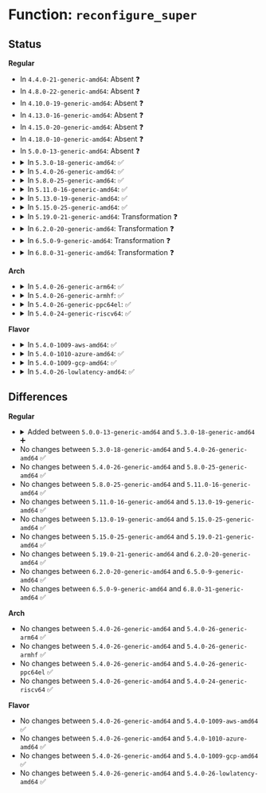 # Function: <code>reconfigure_super</code>

## Status
<b>Regular</b>
<ul>
<li>
In <code>4.4.0-21-generic-amd64</code>: Absent ❓
</li>
<li>
In <code>4.8.0-22-generic-amd64</code>: Absent ❓
</li>
<li>
In <code>4.10.0-19-generic-amd64</code>: Absent ❓
</li>
<li>
In <code>4.13.0-16-generic-amd64</code>: Absent ❓
</li>
<li>
In <code>4.15.0-20-generic-amd64</code>: Absent ❓
</li>
<li>
In <code>4.18.0-10-generic-amd64</code>: Absent ❓
</li>
<li>
In <code>5.0.0-13-generic-amd64</code>: Absent ❓
</li>
<li>
<details>
<summary>In <code>5.3.0-18-generic-amd64</code>: ✅</summary>

```c
int reconfigure_super(struct fs_context * fc)
```

```json
{
  "name": "reconfigure_super",
  "collision_type": "Unique Global",
  "inline_type": "No",
  "funcs": [
    {
      "addr": 18446744071581792976,
      "name": "reconfigure_super",
      "external": true,
      "loc": "fs/super.c:897",
      "file": "fs/super.c",
      "inline": "seen, unknown",
      "caller_inline": [],
      "caller_func": [
        "fs/super.c:mount_single",
        "fs/super.c:do_emergency_remount_callback",
        "fs/namespace.c:do_mount",
        "fs/namespace.c:ksys_umount",
        "fs/fsopen.c:__ia32_sys_fsconfig",
        "fs/fsopen.c:__x64_sys_fsconfig"
      ]
    }
  ],
  "symbols": [
    {
      "addr": 18446744071581792976,
      "name": "reconfigure_super",
      "section": ".text",
      "bind": "STB_GLOBAL",
      "size": 548
    }
  ]
}
```
</details>
</li>
<li>
<details>
<summary>In <code>5.4.0-26-generic-amd64</code>: ✅</summary>

```c
int reconfigure_super(struct fs_context * fc)
```

```json
{
  "name": "reconfigure_super",
  "collision_type": "Unique Global",
  "inline_type": "No",
  "funcs": [
    {
      "addr": 18446744071581865312,
      "name": "reconfigure_super",
      "external": true,
      "loc": "fs/super.c:903",
      "file": "fs/super.c",
      "inline": "seen, unknown",
      "caller_inline": [],
      "caller_func": [
        "fs/super.c:mount_single",
        "fs/super.c:vfs_get_super",
        "fs/super.c:do_emergency_remount_callback",
        "fs/namespace.c:do_mount",
        "fs/namespace.c:ksys_umount",
        "fs/fsopen.c:__ia32_sys_fsconfig",
        "fs/fsopen.c:__x64_sys_fsconfig"
      ]
    }
  ],
  "symbols": [
    {
      "addr": 18446744071581865312,
      "name": "reconfigure_super",
      "section": ".text",
      "bind": "STB_GLOBAL",
      "size": 548
    }
  ]
}
```
</details>
</li>
<li>
<details>
<summary>In <code>5.8.0-25-generic-amd64</code>: ✅</summary>

```c
int reconfigure_super(struct fs_context * fc)
```

```json
{
  "name": "reconfigure_super",
  "collision_type": "Unique Global",
  "inline_type": "No",
  "funcs": [
    {
      "addr": 18446744071582091488,
      "name": "reconfigure_super",
      "external": true,
      "loc": "fs/super.c:903",
      "file": "fs/super.c",
      "inline": "seen, unknown",
      "caller_inline": [],
      "caller_func": [
        "fs/super.c:mount_single",
        "fs/super.c:do_emergency_remount_callback",
        "fs/namespace.c:do_umount",
        "fs/fsopen.c:__do_sys_fsconfig"
      ]
    }
  ],
  "symbols": [
    {
      "addr": 18446744071582091488,
      "name": "reconfigure_super",
      "section": ".text",
      "bind": "STB_GLOBAL",
      "size": 535
    }
  ]
}
```
</details>
</li>
<li>
<details>
<summary>In <code>5.11.0-16-generic-amd64</code>: ✅</summary>

```c
int reconfigure_super(struct fs_context * fc)
```

```json
{
  "name": "reconfigure_super",
  "collision_type": "Unique Global",
  "inline_type": "No",
  "funcs": [
    {
      "addr": 18446744071582137888,
      "name": "reconfigure_super",
      "external": true,
      "loc": "fs/super.c:850",
      "file": "fs/super.c",
      "inline": "seen, unknown",
      "caller_inline": [],
      "caller_func": [
        "fs/super.c:mount_single",
        "fs/super.c:do_emergency_remount_callback",
        "fs/namespace.c:do_umount",
        "fs/fsopen.c:__do_sys_fsconfig"
      ]
    }
  ],
  "symbols": [
    {
      "addr": 18446744071582137888,
      "name": "reconfigure_super",
      "section": ".text",
      "bind": "STB_GLOBAL",
      "size": 535
    }
  ]
}
```
</details>
</li>
<li>
<details>
<summary>In <code>5.13.0-19-generic-amd64</code>: ✅</summary>

```c
int reconfigure_super(struct fs_context * fc)
```

```json
{
  "name": "reconfigure_super",
  "collision_type": "Unique Global",
  "inline_type": "No",
  "funcs": [
    {
      "addr": 18446744071582162656,
      "name": "reconfigure_super",
      "external": true,
      "loc": "fs/super.c:851",
      "file": "fs/super.c",
      "inline": "seen, unknown",
      "caller_inline": [],
      "caller_func": [
        "fs/super.c:mount_single",
        "fs/super.c:do_emergency_remount_callback",
        "fs/namespace.c:path_mount",
        "fs/namespace.c:do_umount",
        "fs/fsopen.c:__do_sys_fsconfig"
      ]
    }
  ],
  "symbols": [
    {
      "addr": 18446744071582162656,
      "name": "reconfigure_super",
      "section": ".text",
      "bind": "STB_GLOBAL",
      "size": 545
    }
  ]
}
```
</details>
</li>
<li>
<details>
<summary>In <code>5.15.0-25-generic-amd64</code>: ✅</summary>

```c
int reconfigure_super(struct fs_context * fc)
```

```json
{
  "name": "reconfigure_super",
  "collision_type": "Unique Global",
  "inline_type": "No",
  "funcs": [
    {
      "addr": 18446744071582479632,
      "name": "reconfigure_super",
      "external": true,
      "loc": "fs/super.c:851",
      "file": "fs/super.c",
      "inline": "seen, unknown",
      "caller_inline": [],
      "caller_func": [
        "fs/super.c:mount_single",
        "fs/super.c:do_emergency_remount_callback",
        "fs/namespace.c:path_mount",
        "fs/namespace.c:do_umount",
        "fs/fsopen.c:__do_sys_fsconfig"
      ]
    }
  ],
  "symbols": [
    {
      "addr": 18446744071582479632,
      "name": "reconfigure_super",
      "section": ".text",
      "bind": "STB_GLOBAL",
      "size": 545
    }
  ]
}
```
</details>
</li>
<li>
<details>
<summary>In <code>5.19.0-21-generic-amd64</code>: Transformation ❓</summary>

```c
int reconfigure_super(struct fs_context * fc)
```

```json
{
  "name": "reconfigure_super",
  "collision_type": "Unique Global",
  "inline_type": "No",
  "funcs": [
    {
      "addr": 0,
      "name": "reconfigure_super",
      "external": true,
      "loc": "fs/super.c:850",
      "file": "fs/super.c",
      "inline": "seen, unknown",
      "caller_inline": [],
      "caller_func": [
        "fs/super.c:mount_single",
        "fs/super.c:do_emergency_remount_callback",
        "fs/namespace.c:path_mount",
        "fs/namespace.c:do_umount",
        "fs/fsopen.c:__do_sys_fsconfig"
      ]
    }
  ],
  "symbols": [
    {
      "addr": 18446744071594008696,
      "name": "reconfigure_super.cold",
      "section": ".text",
      "bind": "STB_LOCAL",
      "size": 56
    },
    {
      "addr": 18446744071583000416,
      "name": "reconfigure_super",
      "section": ".text",
      "bind": "STB_GLOBAL",
      "size": 597
    }
  ]
}
```
</details>
</li>
<li>
<details>
<summary>In <code>6.2.0-20-generic-amd64</code>: Transformation ❓</summary>

```c
int reconfigure_super(struct fs_context * fc)
```

```json
{
  "name": "reconfigure_super",
  "collision_type": "Unique Global",
  "inline_type": "No",
  "funcs": [
    {
      "addr": 0,
      "name": "reconfigure_super",
      "external": true,
      "loc": "fs/super.c:893",
      "file": "fs/super.c",
      "inline": "seen, unknown",
      "caller_inline": [],
      "caller_func": [
        "fs/super.c:mount_single",
        "fs/super.c:vfs_get_super",
        "fs/super.c:do_emergency_remount_callback",
        "fs/namespace.c:path_mount",
        "fs/namespace.c:do_umount",
        "fs/fsopen.c:__do_sys_fsconfig"
      ]
    }
  ],
  "symbols": [
    {
      "addr": 18446744071596050240,
      "name": "reconfigure_super.cold",
      "section": ".text",
      "bind": "STB_LOCAL",
      "size": 56
    },
    {
      "addr": 18446744071583561856,
      "name": "reconfigure_super",
      "section": ".text",
      "bind": "STB_GLOBAL",
      "size": 600
    }
  ]
}
```
</details>
</li>
<li>
<details>
<summary>In <code>6.5.0-9-generic-amd64</code>: Transformation ❓</summary>

```c
int reconfigure_super(struct fs_context * fc)
```

```json
{
  "name": "reconfigure_super",
  "collision_type": "Unique Global",
  "inline_type": "No",
  "funcs": [
    {
      "addr": 0,
      "name": "reconfigure_super",
      "external": true,
      "loc": "fs/super.c:900",
      "file": "fs/super.c",
      "inline": "seen, unknown",
      "caller_inline": [],
      "caller_func": [
        "fs/super.c:mount_single",
        "fs/super.c:vfs_get_super",
        "fs/super.c:do_emergency_remount_callback",
        "fs/namespace.c:path_mount",
        "fs/namespace.c:do_umount",
        "fs/fsopen.c:__do_sys_fsconfig"
      ]
    }
  ],
  "symbols": [
    {
      "addr": 18446744071596572739,
      "name": "reconfigure_super.cold",
      "section": ".text",
      "bind": "STB_LOCAL",
      "size": 56
    },
    {
      "addr": 18446744071583778144,
      "name": "reconfigure_super",
      "section": ".text",
      "bind": "STB_GLOBAL",
      "size": 619
    }
  ]
}
```
</details>
</li>
<li>
<details>
<summary>In <code>6.8.0-31-generic-amd64</code>: Transformation ❓</summary>

```c
int reconfigure_super(struct fs_context * fc)
```

```json
{
  "name": "reconfigure_super",
  "collision_type": "Unique Global",
  "inline_type": "No",
  "funcs": [
    {
      "addr": 0,
      "name": "reconfigure_super",
      "external": true,
      "loc": "fs/super.c:1010",
      "file": "fs/super.c",
      "inline": "seen, unknown",
      "caller_inline": [],
      "caller_func": [
        "fs/super.c:mount_single",
        "fs/namespace.c:path_mount",
        "fs/namespace.c:do_umount",
        "fs/fsopen.c:__do_sys_fsconfig"
      ]
    }
  ],
  "symbols": [
    {
      "addr": 18446744071597477247,
      "name": "reconfigure_super.cold",
      "section": ".text",
      "bind": "STB_LOCAL",
      "size": 56
    },
    {
      "addr": 18446744071583984208,
      "name": "reconfigure_super",
      "section": ".text",
      "bind": "STB_GLOBAL",
      "size": 619
    }
  ]
}
```
</details>
</li>
</ul>
<b>Arch</b>
<ul>
<li>
<details>
<summary>In <code>5.4.0-26-generic-arm64</code>: ✅</summary>

```c
int reconfigure_super(struct fs_context * fc)
```

```json
{
  "name": "reconfigure_super",
  "collision_type": "Unique Global",
  "inline_type": "No",
  "funcs": [
    {
      "addr": 18446603336493336912,
      "name": "reconfigure_super",
      "external": true,
      "loc": "fs/super.c:903",
      "file": "fs/super.c",
      "inline": "seen, unknown",
      "caller_inline": [],
      "caller_func": [
        "fs/super.c:mount_single",
        "fs/super.c:vfs_get_super",
        "fs/super.c:do_emergency_remount_callback",
        "fs/namespace.c:do_mount",
        "fs/namespace.c:ksys_umount",
        "fs/fsopen.c:__arm64_sys_fsconfig"
      ]
    }
  ],
  "symbols": [
    {
      "addr": 18446603336493336912,
      "name": "reconfigure_super",
      "section": ".text",
      "bind": "STB_GLOBAL",
      "size": 472
    }
  ]
}
```
</details>
</li>
<li>
<details>
<summary>In <code>5.4.0-26-generic-armhf</code>: ✅</summary>

```c
int reconfigure_super(struct fs_context * fc)
```

```json
{
  "name": "reconfigure_super",
  "collision_type": "Unique Global",
  "inline_type": "No",
  "funcs": [
    {
      "addr": 3226931052,
      "name": "reconfigure_super",
      "external": true,
      "loc": "fs/super.c:903",
      "file": "fs/super.c",
      "inline": "seen, unknown",
      "caller_inline": [],
      "caller_func": [
        "fs/super.c:mount_single",
        "fs/super.c:vfs_get_super",
        "fs/super.c:do_emergency_remount_callback",
        "fs/namespace.c:do_mount",
        "fs/namespace.c:do_umount",
        "fs/fsopen.c:__se_sys_fsconfig"
      ]
    }
  ],
  "symbols": [
    {
      "addr": 3226931052,
      "name": "reconfigure_super",
      "section": ".text",
      "bind": "STB_GLOBAL",
      "size": 536
    }
  ]
}
```
</details>
</li>
<li>
<details>
<summary>In <code>5.4.0-26-generic-ppc64el</code>: ✅</summary>

```c
int reconfigure_super(struct fs_context * fc)
```

```json
{
  "name": "reconfigure_super",
  "collision_type": "Unique Global",
  "inline_type": "No",
  "funcs": [
    {
      "addr": 13835058055286879952,
      "name": "reconfigure_super",
      "external": true,
      "loc": "fs/super.c:903",
      "file": "fs/super.c",
      "inline": "seen, unknown",
      "caller_inline": [],
      "caller_func": [
        "fs/super.c:mount_single",
        "fs/super.c:vfs_get_super",
        "fs/super.c:do_emergency_remount_callback",
        "fs/namespace.c:do_mount",
        "fs/namespace.c:ksys_umount",
        "fs/fsopen.c:__se_sys_fsconfig"
      ]
    }
  ],
  "symbols": [
    {
      "addr": 13835058055286879952,
      "name": "reconfigure_super",
      "section": ".text",
      "bind": "STB_GLOBAL",
      "size": 768
    }
  ]
}
```
</details>
</li>
<li>
<details>
<summary>In <code>5.4.0-24-generic-riscv64</code>: ✅</summary>

```c
int reconfigure_super(struct fs_context * fc)
```

```json
{
  "name": "reconfigure_super",
  "collision_type": "Unique Global",
  "inline_type": "No",
  "funcs": [
    {
      "addr": 18446743936273067766,
      "name": "reconfigure_super",
      "external": true,
      "loc": "fs/super.c:903",
      "file": "fs/super.c",
      "inline": "seen, unknown",
      "caller_inline": [],
      "caller_func": [
        "fs/super.c:mount_single",
        "fs/super.c:vfs_get_super",
        "fs/super.c:do_emergency_remount_callback",
        "fs/namespace.c:do_mount",
        "fs/namespace.c:ksys_umount",
        "fs/fsopen.c:__se_sys_fsconfig"
      ]
    }
  ],
  "symbols": [
    {
      "addr": 18446743936273067766,
      "name": "reconfigure_super",
      "section": ".text",
      "bind": "STB_GLOBAL",
      "size": 432
    }
  ]
}
```
</details>
</li>
</ul>
<b>Flavor</b>
<ul>
<li>
<details>
<summary>In <code>5.4.0-1009-aws-amd64</code>: ✅</summary>

```c
int reconfigure_super(struct fs_context * fc)
```

```json
{
  "name": "reconfigure_super",
  "collision_type": "Unique Global",
  "inline_type": "No",
  "funcs": [
    {
      "addr": 18446744071581834048,
      "name": "reconfigure_super",
      "external": true,
      "loc": "fs/super.c:903",
      "file": "fs/super.c",
      "inline": "seen, unknown",
      "caller_inline": [],
      "caller_func": [
        "fs/super.c:mount_single",
        "fs/super.c:vfs_get_super",
        "fs/super.c:do_emergency_remount_callback",
        "fs/namespace.c:do_mount",
        "fs/namespace.c:ksys_umount",
        "fs/fsopen.c:__ia32_sys_fsconfig",
        "fs/fsopen.c:__x64_sys_fsconfig"
      ]
    }
  ],
  "symbols": [
    {
      "addr": 18446744071581834048,
      "name": "reconfigure_super",
      "section": ".text",
      "bind": "STB_GLOBAL",
      "size": 548
    }
  ]
}
```
</details>
</li>
<li>
<details>
<summary>In <code>5.4.0-1010-azure-amd64</code>: ✅</summary>

```c
int reconfigure_super(struct fs_context * fc)
```

```json
{
  "name": "reconfigure_super",
  "collision_type": "Unique Global",
  "inline_type": "No",
  "funcs": [
    {
      "addr": 18446744071581771712,
      "name": "reconfigure_super",
      "external": true,
      "loc": "fs/super.c:903",
      "file": "fs/super.c",
      "inline": "seen, unknown",
      "caller_inline": [],
      "caller_func": [
        "fs/super.c:mount_single",
        "fs/super.c:vfs_get_super",
        "fs/super.c:do_emergency_remount_callback",
        "fs/namespace.c:do_mount",
        "fs/namespace.c:ksys_umount",
        "fs/fsopen.c:__ia32_sys_fsconfig",
        "fs/fsopen.c:__x64_sys_fsconfig"
      ]
    }
  ],
  "symbols": [
    {
      "addr": 18446744071581771712,
      "name": "reconfigure_super",
      "section": ".text",
      "bind": "STB_GLOBAL",
      "size": 548
    }
  ]
}
```
</details>
</li>
<li>
<details>
<summary>In <code>5.4.0-1009-gcp-amd64</code>: ✅</summary>

```c
int reconfigure_super(struct fs_context * fc)
```

```json
{
  "name": "reconfigure_super",
  "collision_type": "Unique Global",
  "inline_type": "No",
  "funcs": [
    {
      "addr": 18446744071581825360,
      "name": "reconfigure_super",
      "external": true,
      "loc": "fs/super.c:903",
      "file": "fs/super.c",
      "inline": "seen, unknown",
      "caller_inline": [],
      "caller_func": [
        "fs/super.c:mount_single",
        "fs/super.c:vfs_get_super",
        "fs/super.c:do_emergency_remount_callback",
        "fs/namespace.c:do_mount",
        "fs/namespace.c:ksys_umount",
        "fs/fsopen.c:__ia32_sys_fsconfig",
        "fs/fsopen.c:__x64_sys_fsconfig"
      ]
    }
  ],
  "symbols": [
    {
      "addr": 18446744071581825360,
      "name": "reconfigure_super",
      "section": ".text",
      "bind": "STB_GLOBAL",
      "size": 548
    }
  ]
}
```
</details>
</li>
<li>
<details>
<summary>In <code>5.4.0-26-lowlatency-amd64</code>: ✅</summary>

```c
int reconfigure_super(struct fs_context * fc)
```

```json
{
  "name": "reconfigure_super",
  "collision_type": "Unique Global",
  "inline_type": "No",
  "funcs": [
    {
      "addr": 18446744071581894544,
      "name": "reconfigure_super",
      "external": true,
      "loc": "fs/super.c:903",
      "file": "fs/super.c",
      "inline": "seen, unknown",
      "caller_inline": [],
      "caller_func": [
        "fs/super.c:mount_single",
        "fs/super.c:vfs_get_super",
        "fs/super.c:do_emergency_remount_callback",
        "fs/namespace.c:do_mount",
        "fs/namespace.c:ksys_umount",
        "fs/fsopen.c:__ia32_sys_fsconfig",
        "fs/fsopen.c:__x64_sys_fsconfig"
      ]
    }
  ],
  "symbols": [
    {
      "addr": 18446744071581894544,
      "name": "reconfigure_super",
      "section": ".text",
      "bind": "STB_GLOBAL",
      "size": 548
    }
  ]
}
```
</details>
</li>
</ul>

## Differences
<b>Regular</b>
<ul>
<li>
<details>
<summary>Added between <code>5.0.0-13-generic-amd64</code> and <code>5.3.0-18-generic-amd64</code> ➕</summary>

```c
int reconfigure_super(struct fs_context * fc)
```
</details>
</li>
<li>
No changes between <code>5.3.0-18-generic-amd64</code> and <code>5.4.0-26-generic-amd64</code> ✅
</li>
<li>
No changes between <code>5.4.0-26-generic-amd64</code> and <code>5.8.0-25-generic-amd64</code> ✅
</li>
<li>
No changes between <code>5.8.0-25-generic-amd64</code> and <code>5.11.0-16-generic-amd64</code> ✅
</li>
<li>
No changes between <code>5.11.0-16-generic-amd64</code> and <code>5.13.0-19-generic-amd64</code> ✅
</li>
<li>
No changes between <code>5.13.0-19-generic-amd64</code> and <code>5.15.0-25-generic-amd64</code> ✅
</li>
<li>
No changes between <code>5.15.0-25-generic-amd64</code> and <code>5.19.0-21-generic-amd64</code> ✅
</li>
<li>
No changes between <code>5.19.0-21-generic-amd64</code> and <code>6.2.0-20-generic-amd64</code> ✅
</li>
<li>
No changes between <code>6.2.0-20-generic-amd64</code> and <code>6.5.0-9-generic-amd64</code> ✅
</li>
<li>
No changes between <code>6.5.0-9-generic-amd64</code> and <code>6.8.0-31-generic-amd64</code> ✅
</li>
</ul>
<b>Arch</b>
<ul>
<li>
No changes between <code>5.4.0-26-generic-amd64</code> and <code>5.4.0-26-generic-arm64</code> ✅
</li>
<li>
No changes between <code>5.4.0-26-generic-amd64</code> and <code>5.4.0-26-generic-armhf</code> ✅
</li>
<li>
No changes between <code>5.4.0-26-generic-amd64</code> and <code>5.4.0-26-generic-ppc64el</code> ✅
</li>
<li>
No changes between <code>5.4.0-26-generic-amd64</code> and <code>5.4.0-24-generic-riscv64</code> ✅
</li>
</ul>
<b>Flavor</b>
<ul>
<li>
No changes between <code>5.4.0-26-generic-amd64</code> and <code>5.4.0-1009-aws-amd64</code> ✅
</li>
<li>
No changes between <code>5.4.0-26-generic-amd64</code> and <code>5.4.0-1010-azure-amd64</code> ✅
</li>
<li>
No changes between <code>5.4.0-26-generic-amd64</code> and <code>5.4.0-1009-gcp-amd64</code> ✅
</li>
<li>
No changes between <code>5.4.0-26-generic-amd64</code> and <code>5.4.0-26-lowlatency-amd64</code> ✅
</li>
</ul>

